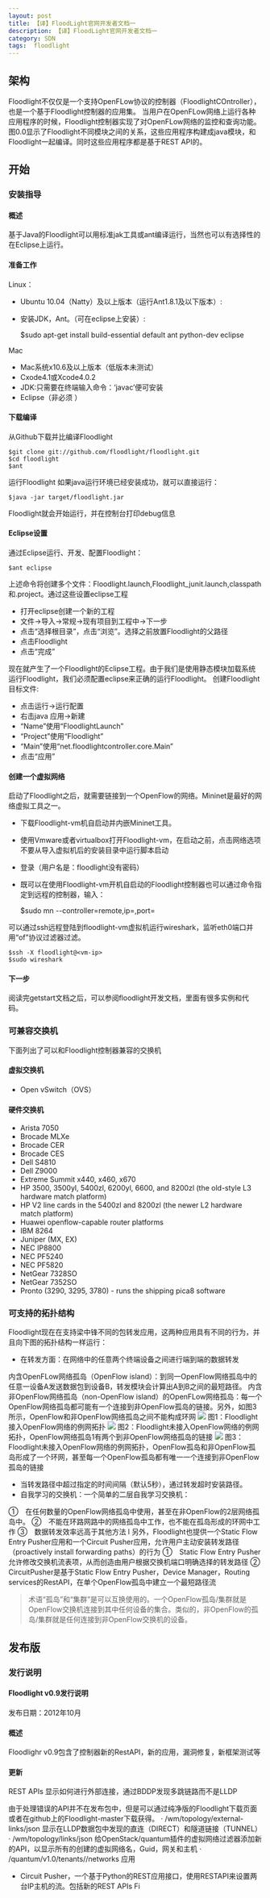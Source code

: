 ```yaml
---
layout: post
title: 【译】FloodLight官网开发者文档一
description: 【译】FloodLight官网开发者文档一
category: SDN
tags:  floodlight
---
```


## 架构

Floodlight不仅仅是一个支持OpenFLow协议的控制器（FloodlightCOntroller），也是一个基于Floodlight控制器的应用集。
当用户在OpenFLow网络上运行各种应用程序的时候，Floodlight控制器实现了对OpenFLow网络的监控和查询功能。图0.0显示了Floodlight不同模块之间的关系，这些应用程序构建成java模块，和Floodlight一起编译。同时这些应用程序都是基于REST API的。

## 开始

### 安装指导

#### 概述

基于Java的Floodlight可以用标准jak工具或ant编译运行，当然也可以有选择性的在Eclipse上运行。

#### 准备工作

Linux：

* Ubuntu 10.04（Natty）及以上版本（运行Ant1.8.1及以下版本）:
* 安装JDK，Ant。（可在eclipse上安装）:

	$sudo apt-get install build-essential default ant python-dev eclipse
	
Mac

* Mac系统x10.6及以上版本（低版本未测试）
* Cxode4.1或Xcode4.0.2
* JDK:只需要在终端输入命令：‘javac’便可安装
* Eclipse（非必须 ）
 
#### 下载编译

从Github下载并比编译Floodlight

	$git clone git://github.com/floodlight/floodlight.git  
	$cd floodlight  
	$ant  

运行Floodlight 
如果java运行环境已经安装成功，就可以直接运行：

	$java -jar target/floodlight.jar
	 
Floodlight就会开始运行，并在控制台打印debug信息

#### Eclipse设置

通过Eclipse运行、开发、配置Floodlight：
	
	$ant eclipse
	
上述命令将创建多个文件：Floodlight.launch,Floodlight_junit.launch,classpath和.project。通过这些设置eclipse工程

* 打开eclipse创建一个新的工程
* 文件->导入->常规->现有项目到工程中->下一步
* 点击“选择根目录”，点击“浏览”。选择之前放置Floodlight的父路径
* 点击Floodlight
* 点击“完成”

现在就产生了一个Floodlight的Eclipse工程。由于我们是使用静态模块加载系统运行Floodlight，我们必须配置eclipse来正确的运行Floodlight。
创建Floodlight目标文件:

* 点击运行->运行配置
* 右击java 应用->新建
* “Name”使用“FloodlightLaunch”
* “Project”使用“Floodlight”
* “Main”使用“net.floodlightcontroller.core.Main”
* 点击“应用”
 
#### 创建一个虚拟网络

启动了Floodlight之后，就需要链接到一个OpenFlow的网络。Mininet是最好的网络虚拟工具之一。

* 下载Floodlight-vm机自启动并内嵌Mininet工具。
* 使用Vmware或者virtualbox打开Floodlight-vm，在启动之前，点击网络选项不要从导入虚拟机后的安装目录中运行脚本启动
* 登录（用户名是：floodlight没有密码）
* 既可以在使用Floodlight-vm开机自启动的Floodlight控制器也可以通过命令指定到远程的控制器，输入：
	
	$sudo mn --controller=remote,ip=<controller ip>,port=<controller port>
 
可以通过ssh远程登陆到floodlight-vm虚拟机运行wireshark，监听eth0端口并用“of”协议过滤器过滤。

	$ssh -X floodlight@<vm-ip>
	$sudo wireshark
 
#### 下一步

阅读完getstart文档之后，可以参阅floodlight开发文档，里面有很多实例和代码。
 
### 可兼容交换机

下面列出了可以和Floodlight控制器兼容的交换机

#### 虚拟交换机

* Open vSwitch（OVS）

#### 硬件交换机

* Arista 7050
* Brocade MLXe
* Brocade CER
* Brocade CES
* Dell S4810
* Dell Z9000
* Extreme Summit x440, x460, x670
* HP 3500, 3500yl, 5400zl, 6200yl, 6600, and 8200zl (the old-style L3 hardware match platform)
* HP V2 line cards in the 5400zl and 8200zl (the newer L2 hardware match platform)
* Huawei openflow-capable router platforms
* IBM 8264
* Juniper (MX, EX)
* NEC IP8800
* NEC PF5240
* NEC PF5820
* NetGear 7328SO
* NetGear 7352SO
* Pronto (3290, 3295, 3780) - runs the shipping pica8 software
 
### 可支持的拓扑结构

Floodlight现在在支持梁中锋不同的包转发应用，这两种应用具有不同的行为，并且向下图的拓扑结构一样运行：

* 在转发方面：在网络中的任意两个终端设备之间进行端到端的数据转发

内含OpenFLow网络孤岛（OpenFlow island）：到同一OpenFlow网络孤岛中的任意一设备A发送数据包到设备B，转发模块会计算出A到B之间的最短路径。
内含非OpenFlow网络孤岛（non-OpenFlow island）的OpenFLow网络孤岛：每一个OpenFlow网络孤岛都可能有一个连接到非OpenFlow孤岛的链接。另外，如图3所示，OpenFlow和非OpenFlow网络孤岛之间不能构成环网
![](/images/2014-05-31-floodlight-develop/01.png)
图1：Floodlight接入OpenFlow网络的例网拓扑
![](/images/2014-05-31-floodlight-develop/02.png) 
图2：Floodlight未接入OpenFlow网络的例网拓扑，OpenFlow网络孤岛1有两个到非OpenFlow网络孤岛的链接
![](/images/2014-05-31-floodlight-develop/03.png)
图3：Floodlight未接入OpenFlow网络的例网拓扑，OpenFlow孤岛和非OpenFlow孤岛形成了一个环网，甚至每一个OpenFlow孤岛都有唯一一个连接到非OpenFlow孤岛的链接
 
* 当转发路径中超过指定的时间间隔（默认5秒），通过转发超时安装路径。
* 自我学习的交换机：一个简单的二层自我学习交换机：

①　在任何数量的OpenFlow网络孤岛中使用，甚至在非OpenFlow的2层网络孤岛中。
②　不能在环路网路中的网络孤岛中工作，也不能在孤岛形成的环网中工作
③　数据转发效率远高于其他方法
l 另外，Floodlight也提供一个Static Flow Entry Pusher应用和一个Circuit Pusher应用，允许用户主动安装转发路径（proactively install forwarding paths）的行为
①　Static Flow Entry Pusher允许修改交换机流表项，从而创造由用户根据交换机端口明确选择的转发路径
②　CircuitPusher是基于Static Flow Entry Pusher，Device Manager，Routing services的RestAPI，在单个OpenFlow孤岛中建立一个最短路径流
 
>术语“孤岛”和“集群”是可以互换使用的。一个OpenFlow孤岛/集群就是OpenFlow交换机连接到其中任何设备的集合。类似的，非OpenFlow的孤岛/集群就是任何连接到非OpenFlow交换机的设备。


## 发布版

### 发行说明

#### Floodlight v0.9发行说明

发布日期：2012年10月

#### 概述

Floodlighr v0.9包含了控制器新的RestAPI，新的应用，漏洞修复，新框架测试等

#### 更新

REST APIs
显示如何进行外部连接，通过BDDP发现多跳链路而不是LLDP
 
由于处理错误的API并不在发布包中，但是可以通过纯净版的Floodlight下载页面或者在github上的Floodlight-master下载获得。
· /wm/topology/external-links/json
显示在LLDP数据包中发现的直连（DIRECT）和隧道链接（TUNNEL）
· /wm/topology/links/json
给OpenStack/quantum插件的虚拟网络过滤器添加新的API，以显示所有的创建的虚拟网络名，Guid，网关和主机
· /quantum/v1.0/tenants/<tenant>/networks
应用
* Circuit Pusher，一个基于Python的REST应用接口，使用RESTAPI来设置两台IP主机的流。包括新的REST APIs
Fi
